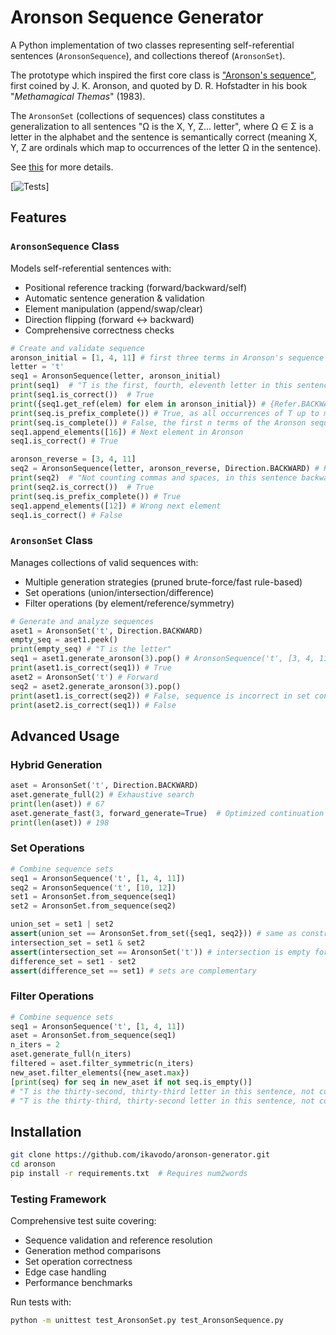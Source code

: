 # Aronson Sequence Generator

A Python implementation of two classes representing self-referential sentences (`AronsonSequence`), and collections thereof (`AronsonSet`). 

The prototype which inspired the first core class is ["Aronson's sequence"](https://oeis.org/A005224), first coined by J. K. Aronson, and quoted by D. R. Hofstadter in his book "*Methamagical Themas*" (1983).

The  `AronsonSet` (collections of sequences) class constitutes a generalization to all sentences "Ω is the X, Y, Z... letter", where Ω $\in$ Σ is a letter in the alphabet and the sentence is semantically correct (meaning X, Y, Z are ordinals which map to occurrences of the letter Ω in the sentence).  

See [this](https://ikavodo.github.io/aronson-1/) for more details.

[![Tests](https://img.shields.io/badge/tests-90%25%20coverage-green)]

## Features

### `AronsonSequence` Class
Models self-referential sentences with:
- Positional reference tracking (forward/backward/self)
- Automatic sentence generation & validation
- Element manipulation (append/swap/clear)
- Direction flipping (forward ↔ backward)
- Comprehensive correctness checks

```python
# Create and validate sequence
aronson_initial = [1, 4, 11] # first three terms in Aronson's sequence
letter = 't'
seq1 = AronsonSequence(letter, aronson_initial)
print(seq1)  # "T is the first, fourth, eleventh letter in this sentence, not counting commas and spaces"
print(seq1.is_correct())  # True
print({seq1.get_ref(elem) for elem in aronson_initial}) # {Refer.BACKWARD}, meaning all elements refer before their positions
print(seq.is_prefix_complete()) # True, as all occurrences of T up to max(aronson_initial) are accounted for
print(seq.is_complete()) # False, the first n terms of the Aronson sequence are never complete (making the series infinite)
seq1.append_elements([16]) # Next element in Aronson
seq1.is_correct() # True

aronson_reverse = [3, 4, 11]
seq2 = AronsonSequence(letter, aronson_reverse, Direction.BACKWARD) # Reverse Aronson's sequence
print(seq2)  # "Not counting commas and spaces, in this sentence backwards T is the eleventh, fourth, third letter"
print(seq2.is_correct())  # True
print(seq.is_prefix_complete()) # True
seq1.append_elements([12]) # Wrong next element
seq1.is_correct() # False

```

### `AronsonSet` Class
Manages collections of valid sequences with:

- Multiple generation strategies (pruned brute-force/fast rule-based)
- Set operations (union/intersection/difference)
- Filter operations (by element/reference/symmetry)

```python
# Generate and analyze sequences
aset1 = AronsonSet('t', Direction.BACKWARD)
empty_seq = aset1.peek() 
print(empty_seq) # "T is the letter"
seq1 = aset1.generate_aronson(3).pop() # AronsonSequence('t', [3, 4, 11], Direction.BACKWARD)
print(aset1.is_correct(seq1)) # True
aset2 = AronsonSet('t') # Forward
seq2 = aset2.generate_aronson(3).pop()
print(aset1.is_correct(seq2)) # False, sequence is incorrect in set context
print(aset2.is_correct(seq1)) # False
```

## Advanced Usage
### Hybrid Generation
```python
aset = AronsonSet('t', Direction.BACKWARD)
aset.generate_full(2) # Exhaustive search
print(len(aset)) # 67
aset.generate_fast(3, forward_generate=True)  # Optimized continuation
print(len(aset)) # 198
```

### Set Operations
```python
# Combine sequence sets
seq1 = AronsonSequence('t', [1, 4, 11])
seq2 = AronsonSequence('t', [10, 12])
set1 = AronsonSet.from_sequence(seq1)
set2 = AronsonSet.from_sequence(seq2) 

union_set = set1 | set2 
assert(union_set == AronsonSet.from_set({seq1, seq2})) # same as constructor from_set() 
intersection_set = set1 & set2 
assert(intersection_set == AronsonSet('t')) # intersection is empty forward set
difference_set = set1 - set2 
assert(difference_set == set1) # sets are complementary
```

### Filter Operations
```python
# Combine sequence sets
seq1 = AronsonSequence('t', [1, 4, 11])
aset = AronsonSet.from_sequence(seq1)
n_iters = 2
aset.generate_full(n_iters)
filtered = aset.filter_symmetric(n_iters)
new_aset.filter_elements({new_aset.max})
[print(seq) for seq in new_aset if not seq.is_empty()]
# "T is the thirty-second, thirty-third letter in this sentence, not counting commas and spaces",
# "T is the thirty-third, thirty-second letter in this sentence, not counting commas and spaces"
```

## Installation
```bash
git clone https://github.com/ikavodo/aronson-generator.git
cd aronson
pip install -r requirements.txt  # Requires num2words
```

### Testing Framework
Comprehensive test suite covering:

- Sequence validation and reference resolution
- Generation method comparisons
- Set operation correctness
- Edge case handling
- Performance benchmarks

Run tests with:
```bash
python -m unittest test_AronsonSet.py test_AronsonSequence.py
```
